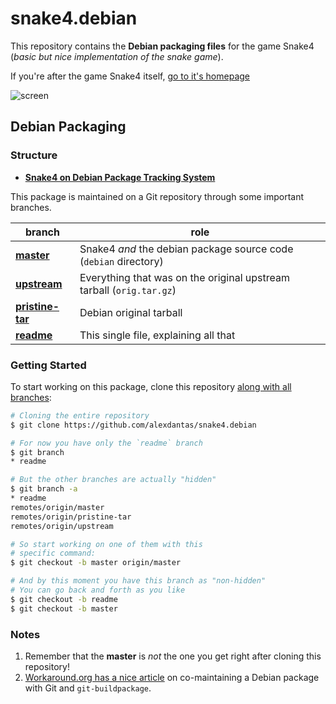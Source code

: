 # snake4.debian

This repository contains the **Debian packaging files** for the game
Snake4 (_basic but nice implementation of the snake game_).

If you're after the game Snake4 itself, [go to it's homepage][home]

![screen](http://screenshots.debian.net/screenshots/s/snake4/1555_large.png)

## Debian Packaging

### Structure

* [**Snake4 on Debian Package Tracking System**][package]

This package is maintained on a Git repository through some important branches.

| branch                                                                            | role |
| --------------------------------------------------------------------------------- | ---- |
| [**master**](https://github.com/alexdantas/snake4.debian/tree/master)            | Snake4 _and_ the debian package source code (`debian` directory) |
| [**upstream**](https://github.com/alexdantas/snake4.debian/tree/upstream)        | Everything that was on the original upstream tarball (`orig.tar.gz`) |
| [**pristine-tar**](https://github.com/alexdantas/snake4.debian/tree/pristine-tar)| Debian original tarball |
| [**readme**](https://github.com/alexdantas/snake4.debian/tree/readme)            | This single file, explaining all that |


### Getting Started

To start working on this package, clone this repository
 [along with all branches](http://stackoverflow.com/a/72156):

```bash
# Cloning the entire repository
$ git clone https://github.com/alexdantas/snake4.debian

# For now you have only the `readme` branch
$ git branch
* readme

# But the other branches are actually "hidden"
$ git branch -a
* readme
remotes/origin/master
remotes/origin/pristine-tar
remotes/origin/upstream

# So start working on one of them with this
# specific command:
$ git checkout -b master origin/master

# And by this moment you have this branch as "non-hidden"
# You can go back and forth as you like
$ git checkout -b readme
$ git checkout -b master
```

### Notes

1. Remember that the **master** is _not_ the one you get
   right after cloning this repository!
2. [Workaround.org has a nice article][article] on co-maintaining
a Debian package with Git and `git-buildpackage`.

[home]:    http://shh.thathost.com/pub-unix/#snake4
[package]: https://tracker.debian.org/pkg/snake4
[article]: https://workaround.org/debian-git-comaintenance

